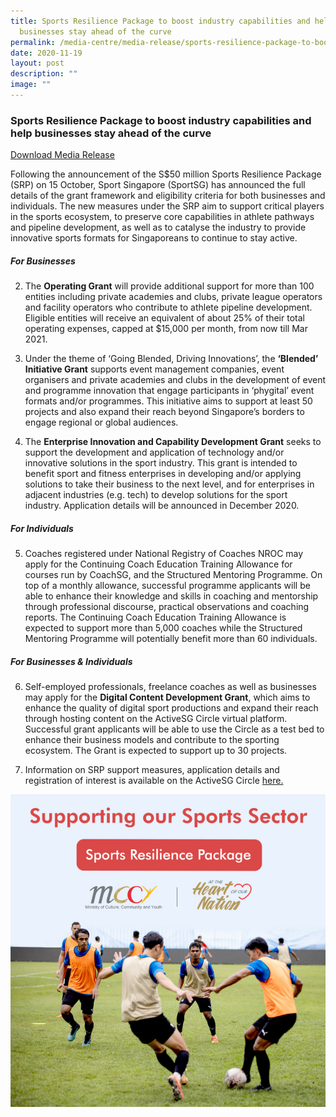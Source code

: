 ```yaml
---
title: Sports Resilience Package to boost industry capabilities and help
  businesses stay ahead of the curve
permalink: /media-centre/media-release/sports-resilience-package-to-boost-industry-capabilities-and-help/
date: 2020-11-19
layout: post
description: ""
image: ""
---
```

### **Sports Resilience Package to boost industry capabilities and help businesses stay ahead of the curve**

[Download Media Release](/files/Media%20Centre/Media%20Release/2020/November/Media%20StatementSports%20Resilience%20Package%20to%20boost%20industry%20capabilities%20and%20help%20businesses%20stay.pdf)

Following the announcement of the S$50 million Sports Resilience Package (SRP) on 15 October, Sport Singapore (SportSG) has announced the full details of the grant framework and eligibility criteria for both businesses and individuals. The new measures under the SRP aim to support critical players in the sports ecosystem, to preserve core capabilities in athlete pathways and pipeline development, as well as to catalyse the industry to provide innovative sports formats for Singaporeans to continue to stay active.

##### **For Businesses**

2. The **Operating Grant** will provide additional support for more than 100 entities including private academies and clubs, private league operators and facility operators who contribute to athlete pipeline development. Eligible entities will receive an equivalent of about 25% of their total operating expenses, capped at $15,000 per month, from now till Mar 2021.

3. Under the theme of ‘Going Blended, Driving Innovations’, the **‘Blended’ Initiative Grant** supports event management companies, event organisers and private academies and clubs in the development of event and programme innovation that engage participants in ‘phygital’ event formats and/or programmes. This initiative aims to support at least 50 projects and also expand their reach beyond Singapore’s borders to engage regional or global audiences.

4. The **Enterprise Innovation and Capability Development Grant** seeks to support the development and application of technology and/or innovative solutions in the sport industry. This grant is intended to benefit sport and fitness enterprises in developing and/or applying solutions to take their business to the next level, and for enterprises in adjacent industries (e.g. tech) to develop solutions for the sport industry. Application details will be announced in December 2020.

##### **For Individuals**

5. Coaches registered under National Registry of Coaches NROC may apply for the Continuing Coach Education Training Allowance for courses run by CoachSG, and the Structured Mentoring Programme. On top of a monthly allowance, successful programme applicants will be able to enhance their knowledge and skills in coaching and mentorship through professional discourse, practical observations and coaching reports. The Continuing Coach Education Training Allowance is expected to support more than 5,000 coaches while the Structured Mentoring Programme will potentially benefit more than 60 individuals.

##### **For Businesses & Individuals**

6. Self-employed professionals, freelance coaches as well as businesses may apply for the **Digital Content Development Grant**, which aims to enhance the quality of digital sport productions and expand their reach through hosting content on the ActiveSG Circle virtual platform. Successful grant applicants will be able to use the Circle as a test bed to enhance their business models and contribute to the sporting ecosystem. The Grant is expected to support up to 30 projects.

7. Information on SRP support measures, application details and registration of interest is available on the ActiveSG Circle [here.](https://circle.myactivesg.com/industry/support/sports-resilience-package?utm_campaign=Sports%20Resilience%20Package&utm_source=sportsg-corp&utm_medium=website)

![](/images/Media%20Centre/Media%20Release/2020/November/Sports-Resilience-Package.jpeg)